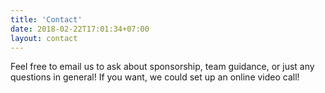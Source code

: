 ```yaml
---
title: 'Contact'
date: 2018-02-22T17:01:34+07:00
layout: contact
---
```


Feel free to email us to ask about sponsorship, team guidance, or just any questions in general! If you want, we could set up an online video call!
